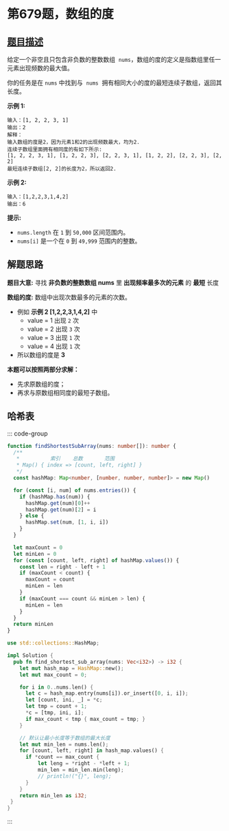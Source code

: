 # 第679题，数组的度

## [题目描述](https://leetcode-cn.com/problems/degree-of-an-array/)

给定一个非空且只包含非负数的整数数组  `nums`，数组的度的定义是指数组里任一元素出现频数的最大值。

你的任务是在 `nums` 中找到与  `nums`  拥有相同大小的度的最短连续子数组，返回其长度。

**示例 1:**

```
输入：[1, 2, 2, 3, 1]
输出：2
解释：
输入数组的度是2，因为元素1和2的出现频数最大，均为2.
连续子数组里面拥有相同度的有如下所示:
[1, 2, 2, 3, 1], [1, 2, 2, 3], [2, 2, 3, 1], [1, 2, 2], [2, 2, 3], [2, 2]
最短连续子数组[2, 2]的长度为2，所以返回2.
```

**示例 2:**

```
输入：[1,2,2,3,1,4,2]
输出：6
```

**提示:**

- `nums.length` 在 `1` 到 `50,000` 区间范围内。
- `nums[i]` 是一个在 `0` 到 `49,999` 范围内的整数。

## 解题思路

**题目大意:** 寻找 **非负数的整数数组 nums** 里 **出现频率最多次的元素** 的 **最短** 长度

**数组的度:** 数组中出现次数最多的元素的次数。

- 例如 **示例 2 [1,2,2,3,1,4,2]** 中
  - value = 1 出现 `2` 次
  - value = 2 出现 `3` 次
  - value = 3 出现 `1` 次
  - value = 4 出现 `1` 次
- 所以数组的度是 **3**

**本题可以按照两部分求解：**

- 先求原数组的度；
- 再求与原数组相同度的最短子数组。

## 哈希表

::: code-group

```ts [TypeScript]
function findShortestSubArray(nums: number[]): number {
  /**
   *          索引    总数       范围
   * Map() { index => [count, left, right] }
   */
  const hashMap: Map<number, [number, number, number]> = new Map()

  for (const [i, num] of nums.entries()) {
    if (hashMap.has(num)) {
      hashMap.get(num)[0]++
      hashMap.get(num)[2] = i
    } else {
      hashMap.set(num, [1, i, i])
    }
  }

  let maxCount = 0
  let minLen = 0
  for (const [count, left, right] of hashMap.values()) {
    const len = right - left + 1
    if (maxCount < count) {
      maxCount = count
      minLen = len
    }
    if (maxCount === count && minLen > len) {
      minLen = len
    }
  }
  return minLen
}
```

```Rust [Rust]
use std::collections::HashMap;

impl Solution {
  pub fn find_shortest_sub_array(nums: Vec<i32>) -> i32 {
    let mut hash_map = HashMap::new();
    let mut max_count = 0;

    for i in 0..nums.len() {
      let c = hash_map.entry(nums[i]).or_insert([0, i, i]);
      let [count, ini, _] = *c;
      let tmp = count + 1;
      *c = [tmp, ini, i];
      if max_count < tmp { max_count = tmp; }
    }

    // 默认让最小长度等于数组的最大长度
    let mut min_len = nums.len();
    for [count, left, right] in hash_map.values() {
      if *count == max_count {
          let leng = *right - *left + 1;
          min_len = min_len.min(leng);
          // println!("{}", leng);
      }
    }
    return min_len as i32;
 }
}
```

:::
